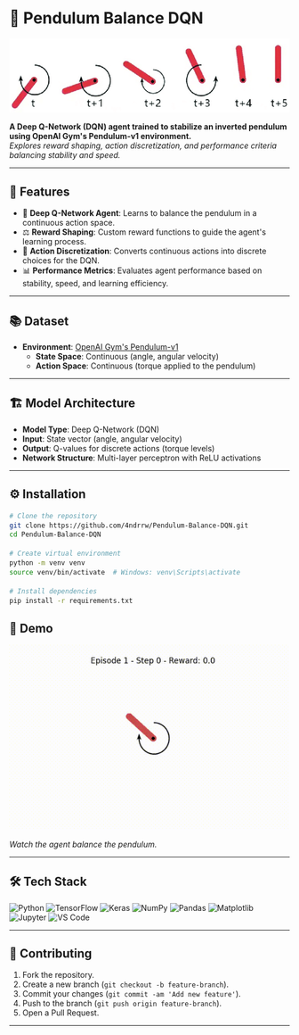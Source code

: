 # 🧭 Pendulum Balance DQN

![Pendulum Balance DQN Banner](Pendulum.png)

**A Deep Q-Network (DQN) agent trained to stabilize an inverted pendulum using OpenAI Gym's Pendulum-v1 environment.**  
*Explores reward shaping, action discretization, and performance criteria balancing stability and speed.*

---

## 🧩 Features

- 🎯 **Deep Q-Network Agent**: Learns to balance the pendulum in a continuous action space.  
- ⚖️ **Reward Shaping**: Custom reward functions to guide the agent's learning process.  
- 🧮 **Action Discretization**: Converts continuous actions into discrete choices for the DQN.  
- 📊 **Performance Metrics**: Evaluates agent performance based on stability, speed, and learning efficiency.  

---

## 📚 Dataset

- **Environment**: [OpenAI Gym's Pendulum-v1](https://www.gymlibrary.ml/environments/classic_control/pendulum/)  
  - **State Space**: Continuous (angle, angular velocity)  
  - **Action Space**: Continuous (torque applied to the pendulum)  

---

## 🏗 Model Architecture

- **Model Type**: Deep Q-Network (DQN)  
- **Input**: State vector (angle, angular velocity)  
- **Output**: Q-values for discrete actions (torque levels)  
- **Network Structure**: Multi-layer perceptron with ReLU activations  

---

## ⚙️ Installation

```bash
# Clone the repository
git clone https://github.com/4ndrrw/Pendulum-Balance-DQN.git
cd Pendulum-Balance-DQN

# Create virtual environment
python -m venv venv
source venv/bin/activate  # Windows: venv\Scripts\activate

# Install dependencies
pip install -r requirements.txt
```

## 🎥 Demo

![Pendulum Balance DQN Demo](dqn_pendulum_trained.gif)

*Watch the agent balance the pendulum.*

---

## 🛠 Tech Stack

![Python](https://img.shields.io/badge/Python-3776AB?logo=python&logoColor=white)
![TensorFlow](https://img.shields.io/badge/TensorFlow-FF6F00?logo=tensorflow&logoColor=white)
![Keras](https://img.shields.io/badge/Keras-D00000?logo=keras&logoColor=white)
![NumPy](https://img.shields.io/badge/NumPy-013243?logo=numpy&logoColor=white)
![Pandas](https://img.shields.io/badge/Pandas-150458?logo=pandas&logoColor=white)
![Matplotlib](https://img.shields.io/badge/Matplotlib-11557C?logo=matplotlib&logoColor=white)
![Jupyter](https://img.shields.io/badge/Jupyter-F37626?logo=jupyter&logoColor=white)
![VS Code](https://img.shields.io/badge/VS%20Code-0078D4?logo=visualstudiocode&logoColor=white)

---

## 🤝 Contributing

1. Fork the repository.  
2. Create a new branch (`git checkout -b feature-branch`).  
3. Commit your changes (`git commit -am 'Add new feature'`).  
4. Push to the branch (`git push origin feature-branch`).  
5. Open a Pull Request.


---
